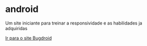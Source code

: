 # android
Um site iniciante para treinar a responsividade e as habilidades ja adquiridas
<div>
<a href="https://jonatasvalesi.github.io/android">Ir para o site Bugdroid </a>
</div>
